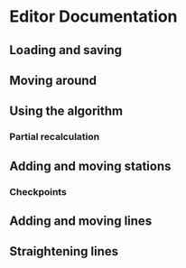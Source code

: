 # Editor Documentation

## Loading and saving

## Moving around

## Using the algorithm

### Partial recalculation

## Adding and moving stations

### Checkpoints

## Adding and moving lines

## Straightening lines
